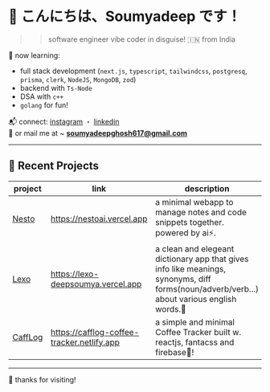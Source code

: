 # 👋 こんにちは、Soumyadeep です！

>> software engineer
>> vibe coder in disguise!
🇮🇳 from India

🌱 now learning:
- full stack development (``next.js``, ``typescript``, ``tailwindcss``, ``postgresq``, ``prisma``, ``clerk``, `NodeJS`, `MongoDB`, `zod`)
- backend with ``Ts-Node``
- DSA with ``c++``
- ``golang`` for fun!

<!-- 🧠 code — making software with feeling and logic -->

📬 connect:
 [instagram](https://instagram.com/_deep_.soumya/) ・ [linkedin](https://www.linkedin.com/in/deepsoumya617/) <br/>
📩 or mail me at ~ **soumyadeepghosh617@gmail.com**

---

## 📂 Recent Projects

| project | link | description
|--------|---------|----------------|
| [Nesto](https://github.com/deepsoumya617/nesto) | https://nestoai.vercel.app | a minimal webapp to manage notes and code snippets together. powered by ai⚡.  |
| [Lexo](https://github.com/deepsoumya617/lexo) | https://lexo-deepsoumya.vercel.app | a clean and elegeant dictionary app that gives info like meanings, synonyms, diff forms(noun/adverb/verb...) about various english words.📑|
| [CaffLog](https://github.com/deepsoumya617/CaffLog) | https://cafflog-coffee-tracker.netlify.app | a simple and minimal Coffee Tracker built w. reactjs, fantacss and firebase🚀! |

---

🌼 thanks for visiting!
